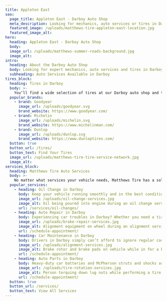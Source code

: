 ```yaml
---
title: Appleton East
seo:
  page_title: Appleton East - Darboy Auto Shop
  meta_description: Looking for mechanics, auto services or tires in Darboy, WI? Matthews Tire has a convenient auto shop near you! Schedule your appointment today.
  featured_image: /uploads/matthews-tire-appleton-east-location.jpg
  featured_image_alt:
hero:
  heading: Appleton East - Darboy Auto Shop
  body:
  image_url: /uploads/matthews-summer-roads-background.jpg
  image_alt:
intro:
  heading: About the Darboy Auto Shop
  body: Looking for expert mechanics, auto services and tires in Darboy? With an auto shop conveniently located off of East College Ave, you’re never far from the top-quality tires and auto services available at the Darboy Matthews Tire.
  subheading: Auto Services Available in Darboy
tires_block:
  heading: Tires in Darboy
  body: >-
    You’ll find a wide selection of tires at our Darboy auto shop and tire center. Choose from the best tire brands available, including Goodyear, Michelin, Firestone and more. Our expert technicians will get your new tires installed and ready to roll all throughout Darboy and beyond!
  popular_brands:
    - brand: Goodyear
      image_url: /uploads/goodyear.svg
      brand_website: https://www.goodyear.com/
    - brand: Michelin
      image_url: /uploads/michelin.svg
      brand_website: https://www.michelinman.com/
    - brand: Dunlop
      image_url: /uploads/dunlop.svg
      brand_website: https://www.dunloptires.com/
  button: true
  button_url: /tires/
  button_text: Find Your Tires
  image_url: /uploads/matthews-tire-tire-service-network.jpg
  image_alt:
services_block:
  heading: Matthews Tire Auto Services
  body: >-
    No matter what services your vehicle needs, Matthews Tire has a solution. View our popular maintenance and auto repair services to learn more.
  popular_services:
    - heading: Oil Change in Darboy
      body: Keep your vehicle running smoothly and in the best condition with a Matthews Tire oil change, available at our Darboy auto shop.
      image_url: /uploads/oil-change-services.jpg
      image_alt: Oil being poured into engine during an oil change service
      url: /services/oil-changes/
    - heading: Auto Repair in Darboy
      body: Experiencing car troubles in Darboy? Whether you need a tire repair, brake replacement or full engine overhaul, our mechanics in Darboy have the experience and knowledge to repair your car and get you back out on the road.
      image_url: /uploads/brake-repair-services.jpg
      image_alt: Alignment equipment on wheel during an alignment service
      url: /schedule-appointment/
    - heading: Car Maintenance in Darboy
      body: Drivers in Darboy simply can’t afford to ignore regular car maintenance! When you need a top-quality oil change, alignment, tire rotation or other maintenance services, the auto experts at Matthews Tire are here to help.
      image_url: /uploads/alignment-services.jpg
      image_alt: Brake rotor and brake pads on vehicle while in for a brake repair service
      url: /schedule-appointment/
    - heading: Auto Parts in Darboy
      body: Heavy-duty car batteries and McPherson struts and shocks are just some of the many dealer-quality auto parts we carry at our Darboy location. Looking for a specific part? Contact us for assistance.
      image_url: /uploads/tire-rotation-services.jpg
      image_alt: Person torquing down lug nuts while performing a tire rotation service
      url: /schedule-appointment/
  button: true
  button_url: /services/
  button_text: View All Services
---
```

